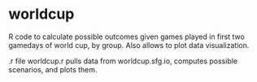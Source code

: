 worldcup
========

R code to calculate possible outcomes given games played in first two gamedays of world cup, by group. Also allows to plot data visualization. 

.r file worldcup.r pulls data from worldcup.sfg.io, computes possible scenarios, and plots them.
